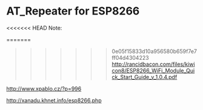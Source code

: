 # AT_Repeater for ESP8266

<<<<<<< HEAD
Note:

=======
>>>>>>> 0e05f15833d10a956580b659f7e7ff04d4304223
http://rancidbacon.com/files/kiwicon8/ESP8266_WiFi_Module_Quick_Start_Guide_v_1.0.4.pdf

http://www.xpablo.cz/?p=996

http://xanadu.khnet.info/esp8266.php 